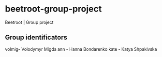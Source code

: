 # beetroot-group-project

Beetroot | Group project

## Group identificators

volmig- Volodymyr Migda
ann - Hanna Bondarenko
kate - Katya Shpakivska

